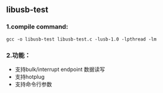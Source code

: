 ## libusb-test

### 1.compile command: 
	gcc -o libusb-test libusb-test.c -lusb-1.0 -lpthread -lm

### 2.功能： 
- 支持bulk/interrupt endpoint 数据读写
- 支持hotplug
- 支持命令行参数